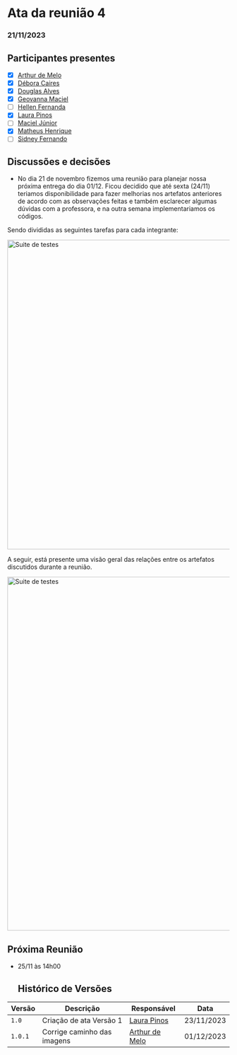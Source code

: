 # Ata da reunião 4
### 21/11/2023

## Participantes presentes

- [x] [Arthur de Melo](https://github.com/arthurmlv)
- [x] [Débora Caires](https://github.com/deboracaires)
- [x] [Douglas Alves](https://github.com/dougAlvs)
- [x] [Geovanna Maciel](https://github.com/manuziny)
- [ ] [Hellen Fernanda](https://github.com/Hellen159)
- [x] [Laura Pinos](https://github.com/laurapinos)
- [ ] [Maciel Júnior](https://github.com/macieljuniormax)
- [x] [Matheus Henrique](https://github.com/mathonaut)
- [ ] [Sidney Fernando](https://github.com/nando3d3)

## Discussões e decisões
* No dia 21 de novembro fizemos uma reunião para planejar nossa próxima entrega do dia 01/12. Ficou decidido que até sexta (24/11) teriamos disponibilidade para fazer melhorias nos artefatos anteriores de acordo com as observações feitas e também esclarecer algumas dúvidas com a professora, e na outra semana implementariamos os códigos.

Sendo divididas as seguintes tarefas para cada integrante:

<img src="atas/image.png" alt="Suite de testes" width="700"/>

A seguir, está presente uma visão geral das relações entre os artefatos discutidos durante a reunião.

<img src="https://github.com/UnBArqDsw2023-2/2023.2_G7_ProjetoMagazineLuiza/assets/62102447/e580c724-451d-4fc2-9c35-eb836ed0a944" alt="Suite de testes" width="800"/>



## Próxima Reunião
- 25/11 às 14h00

  ## Histórico de Versões

| Versão   | Descrição  | Responsável | Data      |
|----------|------------|-------------|------------|
| `1.0`    | Criação de ata Versão 1 | [Laura Pinos](https://github.com/laurapinos) | 23/11/2023|
| `1.0.1`    | Corrige caminho das imagens | [Arthur de Melo](https://github.com/arthurmlv) | 01/12/2023|
